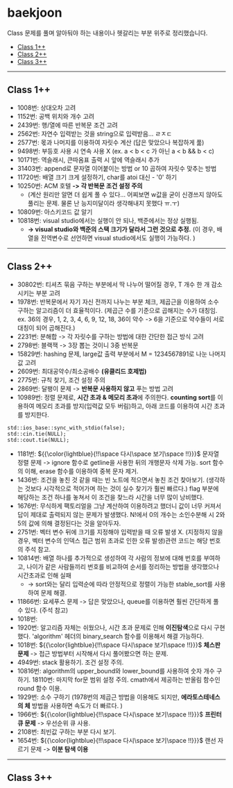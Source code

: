 # baekjoon
Class 문제를 풀며 알아둬야 하는 내용이나 헷갈리는 부분 위주로 정리했습니다. 
- [Class 1++](#class-1)
- [Class 2++](#class-2)
- [Class 3++](#class-3)

---

## Class 1++
- 1008번: 상대오차 고려
- 1152번: 공백 위치와 개수 고려
- 2439번: 행/열에 따른 반복문 조건 고려
- 2562번: 자연수 입력받는 것을 string으로 입력받음... ㄹㅈㄷ
- 2577번: 몫과 나머지를 이용하여 자릿수 계산 (답은 맞았으나 복잡하게 풂)
- 9498번: 부등호 사용 시 연속 사용 X (ex. a < b < c 가 아닌 a < b && b < c)
- 10171번: 역슬래시, 큰따옴표 출력 시 앞에 역슬래시 추가
- 31403번: append로 문자열 이어붙이는 방법 or 10 곱하여 자릿수 맞추는 방법
- 11720번: 배열 크기 크게 설정하기, char를 atoi 대신 - '0' 하기
- 10250번: ACM 호텔 **-> 각 반복문 조건 설정 주의**
    - (계산 원리만 알면 더 쉽게 풀 수 있다... 어찌보면 w값을 굳이 신경쓰지 않아도 풀리는 문제. 물론 난 능지미달이라 생각해내지 못했다 ㅠ.ㅜ)
- 10809번: 아스키코드 값 알기
- 10818번: visual studio에서는 실행이 안 되나, 백준에서는 정상 실행됨. 
    - **-> visual studio와 백준의 스택 크기가 달라서 그런 것으로 추정.** (이 경우, 배열을 전역변수로 선언하면 visual studio에서도 실행이 가능하다. )

---

## Class 2++
- 30802번: 티셔츠 묶음 구하는 부분에서 딱 나누어 떨어질 경우, T 개수 한 개 감소시키는 부분 고려
- 1978번: 반복문에서 자기 자신 전까지 나누는 부분 체크, 제곱근을 이용하여 소수 구하는 알고리즘이 더 효율적이다. (제곱근 수를 기준으로 곱해지는 수가 대칭임. ex. 36의 경우, 1, 2, 3, 4, 6, 9, 12, 18, 36이 약수 -> 6을 기준으로 약수들이 서로 대칭이 되어 곱해진다.)
- 2231번: 분해합 -> 각 자릿수를 구하는 방법에 대한 간단한 접근 방식 고려
- 2798번: 블랙잭 -> 3장 뽑는 것이니 3중 반복문
- 15829번: hashing 문제, large값 출력 부분에서 M = 1234567891로 나눈 나머지 값 고려
- 2609번: 최대공약수/최소공배수 **(유클리드 호제법)**
- 2775번: 규칙 찾기, 조건 설정 주의
- 2869번: 달팽이 문제 -> **반복문 사용하지 않고** 푸는 방법 고려
- 10989번: 정렬 문제로, **시간 초과 & 메모리 초과**에 주의한다. **counting sort**를 이용하여 메모리 초과를 방지(입력값 모두 버림)하고, 아래 코드를 이용하여 시간 초과를 방지한다.
```
std::ios_base::sync_with_stdio(false);
std::cin.tie(NULL);
std::cout.tie(NULL);
```
- 1181번: ${{\color{lightblue}{!!\space 다시\space 보기\space !!}}}$ 문자열 정렬 문제 -> ignore 함수로 getline을 사용한 뒤의 개행문자 삭제 가능. sort 함수의 이해, erase 함수를 이용하여 중복 문자 제거. 
- 1436번: 조건을 놓친 것 같을 때는 빈 노트에 적으면서 놓친 조건 찾아보기. (생각하는 것보다 시각적으로 적어가며 하는 것이 실수 찾기가 훨씬 빠르다.) flag 부분에 해당하는 조건 하나를 놓쳐서 이 조건을 찾느라 시간을 너무 많이 낭비했다. 
- 1676번: 무식하게 팩토리얼을 그냥 계산하여 이용하려고 했더니 값이 너무 커져서 답이 제대로 출력되지 않는 문제가 발생했다. N!에서 0의 개수는 소인수분해 시 2와 5의 값에 의해 결정된다는 것을 알아두자. 
- 2751번: 벡터 변수 뒤에 크기를 지정해야 입력받을 때 오류 발생 X. (지정하지 않을 경우, 벡터 변수의 인덱스 접근 범위 초과로 인한 오류 발생)관련 코드는 해당 번호의 주석 참고. 
- 10814번: 배열 하나를 추가적으로 생성하여 각 사람의 정보에 대해 번호를 부여하고, 나이가 같은 사람들끼리 번호를 비교하여 순서를 정리하는 방법을 생각했으나 시간초과로 인해 실패
    - -> sort와는 달리 입력순에 따라 안정적으로 정렬이 가능한 stable_sort를 사용하여 문제 해결.
- 11866번: 요세푸스 문제 -> 답은 맞았으나, queue를 이용하면 훨씬 간단하게 풀 수 있다. (주석 참고)
- 1018번: 
- 1920번: 알고리즘 자체는 쉬웠으나, 시간 초과 문제로 인해 **이진탐색**으로 다시 구현했다. 'algorithm' 헤더의 binary_search 함수를 이용해서 해결 가능하다. 
- 1018번: ${{\color{lightblue}{!!\space 다시\space 보기\space !!}}}$ **체스판 문제** -> 접근 방법부터 시작해서 다시 풀어봤으면 하는 문제. 
- 4949번: stack 활용하기. 조건 설정 주의.
- 10816번: algorithm의 upper_bound와 lower_bound를 사용하여 숫자 개수 구하기. 
18110번: 마지막 for문 범위 설정 주의. cmath에서 제공하는 반올림 함수인 round 함수 이용.
- 1929번: 소수 구하기 (1978번의 제곱근 방법을 이용해도 되지만, **에라토스테네스의 체** 방법을 사용하면 속도가 더 빠르다. )
- 1966번: ${{\color{lightblue}{!!\space 다시\space 보기\space !!}}}$ **프린터 큐 문제** -> 우선순위 큐 사용.
- 2108번: 최빈값 구하는 부분 다시 보기.
- 1654번: ${{\color{lightblue}{!!\space 다시\space 보기\space !!}}}$ 랜선 자르기 문제 -> **이분 탐색 이용**

---

## Class 3++